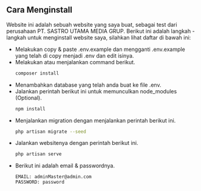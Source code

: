 
## Cara Menginstall

Website ini adalah sebuah website yang saya buat, sebagai test dari perusahaan PT. SASTRO UTAMA MEDIA GRUP. Berikut ini adalah langkah - langkah untuk menginstall website saya, silahkan lihat daftar di bawah ini:

- Melakukan copy & paste .env.example dan mengganti .env.example yang telah di copy menjadi .env dan edit isinya.
- Melakukan atau menjalankan command berikut.
    ```bash
    composer install
    ```
- Menambahkan database yang telah anda buat ke file .env.
- Jalankan perintah berikut ini untuk memunculkan node_modules (Optional).
    ```bash
    npm install
    ```
- Menjalankan migration dengan menjalankan perintah berikut ini.
    ```bash
    php artisan migrate --seed
    ```
- Jalankan websitenya dengan perintah berikut ini.
    ```bash
    php artisan serve
    ```
- Berikut ini adalah email & passwordnya.
    ```
    EMAIL: adminMaster@admin.com
    PASSWORD: password
    ```

